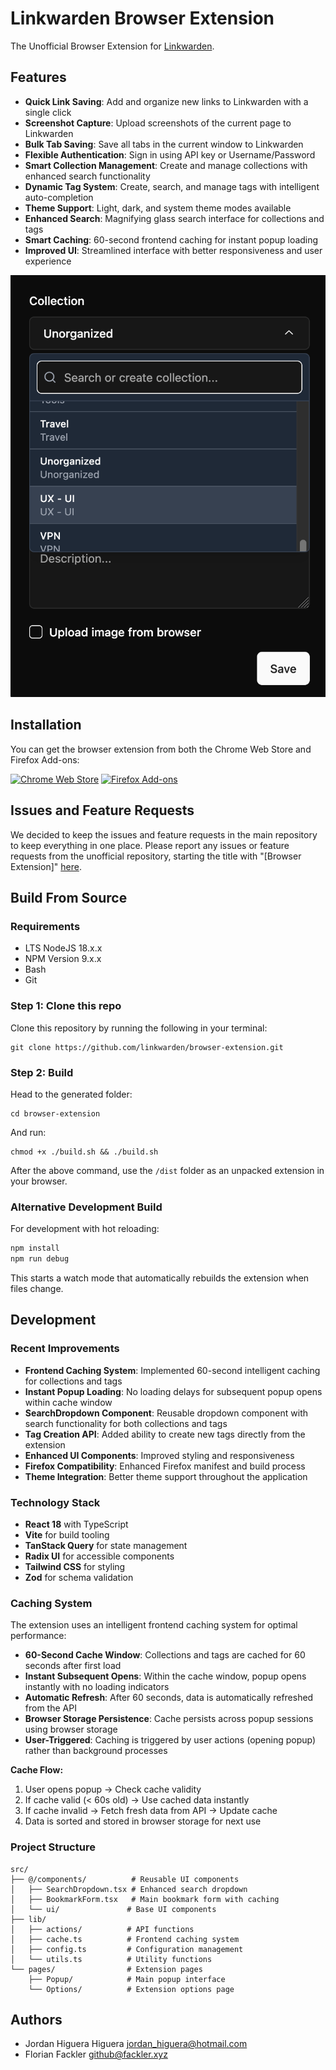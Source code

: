 # Linkwarden Browser Extension

The Unofficial Browser Extension for [Linkwarden](https://github.com/linkwarden/linkwarden).

## Features

- **Quick Link Saving**: Add and organize new links to Linkwarden with a single click
- **Screenshot Capture**: Upload screenshots of the current page to Linkwarden
- **Bulk Tab Saving**: Save all tabs in the current window to Linkwarden
- **Flexible Authentication**: Sign in using API key or Username/Password
- **Smart Collection Management**: Create and manage collections with enhanced search functionality
- **Dynamic Tag System**: Create, search, and manage tags with intelligent auto-completion
- **Theme Support**: Light, dark, and system theme modes available
- **Enhanced Search**: Magnifying glass search interface for collections and tags
- **Smart Caching**: 60-second frontend caching for instant popup loading
- **Improved UI**: Streamlined interface with better responsiveness and user experience

![Image](/assets/linkwarden-extension.png)

## Installation

You can get the browser extension from both the Chrome Web Store and Firefox Add-ons:

<a href="https://chrome.google.com/webstore/detail/linkwarden/pnidmkljnhbjfffciajlcpeldoljnidn"><img src="/assets/chrome.png" alt="Chrome Web Store"></a>
<a href="https://addons.mozilla.org/en-US/firefox/addon/linkwarden"><img src="/assets/firefox.png" alt="Firefox Add-ons"></a>

## Issues and Feature Requests

We decided to keep the issues and feature requests in the main repository to keep everything in one place. Please report any issues or feature requests from the unofficial repository, starting the title with "[Browser Extension]" [here](https://github.com/linkwarden/linkwarden/issues/new/choose).

## Build From Source

### Requirements

- LTS NodeJS 18.x.x
- NPM Version 9.x.x
- Bash
- Git

### Step 1: Clone this repo

Clone this repository by running the following in your terminal:

```
git clone https://github.com/linkwarden/browser-extension.git
```

### Step 2: Build

Head to the generated folder:

```
cd browser-extension
```

And run:

```
chmod +x ./build.sh && ./build.sh
```

After the above command, use the `/dist` folder as an unpacked extension in your browser.

### Alternative Development Build

For development with hot reloading:

```bash
npm install
npm run debug
```

This starts a watch mode that automatically rebuilds the extension when files change.

## Development

### Recent Improvements

- **Frontend Caching System**: Implemented 60-second intelligent caching for collections and tags
- **Instant Popup Loading**: No loading delays for subsequent popup opens within cache window
- **SearchDropdown Component**: Reusable dropdown component with search functionality for both collections and tags
- **Tag Creation API**: Added ability to create new tags directly from the extension
- **Enhanced UI Components**: Improved styling and responsiveness
- **Firefox Compatibility**: Enhanced Firefox manifest and build process
- **Theme Integration**: Better theme support throughout the application

### Technology Stack

- **React 18** with TypeScript
- **Vite** for build tooling
- **TanStack Query** for state management
- **Radix UI** for accessible components
- **Tailwind CSS** for styling
- **Zod** for schema validation

### Caching System

The extension uses an intelligent frontend caching system for optimal performance:

- **60-Second Cache Window**: Collections and tags are cached for 60 seconds after first load
- **Instant Subsequent Opens**: Within the cache window, popup opens instantly with no loading indicators
- **Automatic Refresh**: After 60 seconds, data is automatically refreshed from the API
- **Browser Storage Persistence**: Cache persists across popup sessions using browser storage
- **User-Triggered**: Caching is triggered by user actions (opening popup) rather than background processes

**Cache Flow:**
1. User opens popup → Check cache validity
2. If cache valid (< 60s old) → Use cached data instantly
3. If cache invalid → Fetch fresh data from API → Update cache
4. Data is sorted and stored in browser storage for next use

### Project Structure

```
src/
├── @/components/          # Reusable UI components
│   ├── SearchDropdown.tsx # Enhanced search dropdown
│   ├── BookmarkForm.tsx   # Main bookmark form with caching
│   └── ui/               # Base UI components
├── lib/
│   ├── actions/          # API functions
│   ├── cache.ts          # Frontend caching system
│   ├── config.ts         # Configuration management
│   └── utils.ts          # Utility functions
└── pages/                # Extension pages
    ├── Popup/            # Main popup interface
    └── Options/          # Extension options page
```

## Authors

- Jordan Higuera Higuera <jordan_higuera@hotmail.com>
- Florian Fackler <github@fackler.xyz>
